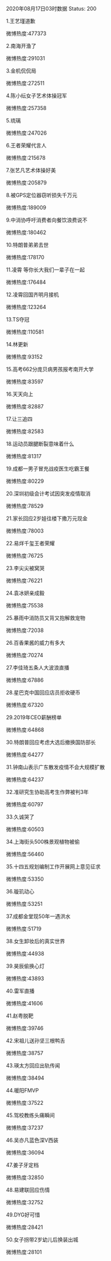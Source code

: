 2020年08月17日03时数据
Status: 200

1.王艺瑾道歉

微博热度:477373

2.南海开渔了

微博热度:291031

3.金机侃侃局

微博热度:272511

4.陈小纭女子艺术体操冠军

微博热度:257358

5.琉璃

微博热度:247026

6.王者荣耀代言人

微博热度:215678

7.张艺凡艺术体操好美

微博热度:205879

8.被GPS定位器窃听损失千万元

微博热度:189009

9.中消协呼吁消费者向餐饮浪费说不

微博热度:180462

10.特朗普弟弟去世

微博热度:178170

11.凌霄 等你长大我们一辈子在一起

微博热度:176484

12.凌霄回国齐明月接机

微博热度:123264

13.TS夺冠

微博热度:110581

14.林更新

微博热度:93152

15.高考662分庞贝病男孩报考南开大学

微博热度:83597

16.天天向上

微博热度:82887

17.让三追四

微博热度:82583

18.运动员跟腱断裂意味着什么

微博热度:81317

19.成都一男子冒充战疫医生吃霸王餐

微博热度:80229

20.深圳初级会计考试因突发疫情取消

微博热度:78529

21.家长回应2岁娃往楼下撒万元现金

微博热度:78003

22.易烊千玺王者荣耀

微博热度:76725

23.李尖尖被窝哭

微博热度:76221

24.袁冰妍亲成毅

微博热度:75538

25.暴雨中消防员又背又抱解救宠物

微博热度:72038

26.百香果酱的威力有多大

微博热度:70274

27.李佳琦五条人大波浪直播

微博热度:67886

28.星巴克中国回应店员拒收硬币

微博热度:67320

29.2019年CEO薪酬榜单

微博热度:64868

30.特朗普回应考虑大选后撤换国防部长

微博热度:64277

31.钟南山表示广东散发疫情不会大规模扩散

微博热度:64237

32.准研究生协助高考生作弊被判3年

微博热度:60797

33.久诚哭了

微博热度:60503

34.上海街头500株景观植物被偷

微博热度:56460

35.十四五规划编制工作开展网上意见征求

微博热度:53350

36.璇玑动心

微博热度:53251

37.成都金堂现50年一遇洪水

微博热度:51719

38.女生卸妆后的真实世界

微博热度:44938

39.昊辰偷换心灯

微博热度:43893

40.雷军直播

微博热度:41606

41.赵粤脱靶

微博热度:39746

42.宋祖儿送孙坚三根鸭舌

微博热度:38757

43.瑛太方回应出轨传闻

微博热度:38494

44.暖阳FMVP

微博热度:37522

45.驾校教练头痛瞬间

微博热度:37237

46.吴亦凡蓝色深V西装

微博热度:36094

47.姜子牙定档

微博热度:32850

48.易建联回应伤情

微博热度:32752

49.DYG好可惜

微博热度:28421

50.女子拐带2岁幼儿后换装出城

微博热度:28101

